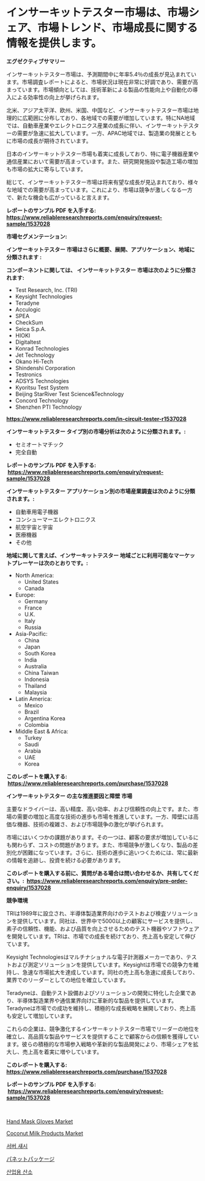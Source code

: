 <p><h1>インサーキットテスター市場は、市場シェア、市場トレンド、市場成長に関する情報を提供します。</h1></p><p><strong>エグゼクティブサマリー</strong></p>
<p><p>インサーキットテスター市場は、予測期間中に年率5.4％の成長が見込まれています。市場調査レポートによると、市場状況は現在非常に好調であり、需要が高まっています。市場傾向としては、技術革新による製品の性能向上や自動化の導入による効率性の向上が挙げられます。</p><p>北米、アジア太平洋、欧州、米国、中国など、インサーキットテスター市場は地理的に広範囲に分布しており、各地域での需要が増加しています。特にNA地域では、自動車産業やエレクトロニクス産業の成長に伴い、インサーキットテスターの需要が急速に拡大しています。一方、APAC地域では、製造業の発展とともに市場の成長が期待されています。</p><p>日本のインサーキットテスター市場も着実に成長しており、特に電子機器産業や通信産業において需要が高まっています。また、研究開発施設や製造工場の増加も市場の拡大に寄与しています。</p><p>総じて、インサーキットテスター市場は将来有望な成長が見込まれており、様々な地域での需要が高まっています。これにより、市場は競争が激しくなる一方で、新たな機会も広がっていると言えます。</p></p>
<p><strong>レポートのサンプル PDF を入手する: <a href="https://www.reliableresearchreports.com/enquiry/request-sample/1537028">https://www.reliableresearchreports.com/enquiry/request-sample/1537028</a></strong></p>
<p><strong>市場セグメンテーション:</strong></p>
<p><strong> インサーキットテスター 市場はさらに概要、展開、アプリケーション、地域に分類されます :</strong></p>
<p><strong>コンポーネントに関しては、 インサーキットテスター 市場は次のように分類されます: &nbsp;</strong></p>
<p><ul><li>Test Research, Inc. (TRI)</li><li>Keysight Technologies</li><li>Teradyne</li><li>Acculogic</li><li>SPEA</li><li>CheckSum</li><li>Seica S.p.A.</li><li>HIOKI</li><li>Digitaltest</li><li>Konrad Technologies</li><li>Jet Technology</li><li>Okano Hi-Tech</li><li>Shindenshi Corporation</li><li>Testronics</li><li>ADSYS Technologies</li><li>Kyoritsu Test System</li><li>Beijing StarRiver Test Science&Technology</li><li>Concord Technology</li><li>Shenzhen PTI Technology</li></ul></p>
<p><strong><a href="https://www.reliableresearchreports.com/in-circuit-tester-r1537028">https://www.reliableresearchreports.com/in-circuit-tester-r1537028</a></strong></p>
<p><strong> インサーキットテスター タイプ別の市場分析は次のように分類されます。:</strong></p>
<p><ul><li>セミオートマチック</li><li>完全自動</li></ul></p>
<p><strong>レポートのサンプル PDF を入手する: &nbsp;<a href="https://www.reliableresearchreports.com/enquiry/request-sample/1537028">https://www.reliableresearchreports.com/enquiry/request-sample/1537028</a></strong></p>
<p><strong> インサーキットテスター アプリケーション別の市場産業調査は次のように分類されます。:</strong></p>
<p><ul><li>自動車用電子機器</li><li>コンシューマーエレクトロニクス</li><li>航空宇宙と宇宙</li><li>医療機器</li><li>その他</li></ul></p>
<p><strong>地域に関して言えば、インサーキットテスター 地域ごとに利用可能なマーケットプレーヤーは次のとおりです。:</strong></p>
<p><ul>
    <li>
        North America:
        <ul>
            <li>United States</li>
            <li>Canada</li>
        </ul>
    </li>
    <li>
        Europe:
        <ul>
            <li>Germany</li>
            <li>France</li>
            <li>U.K.</li>
            <li>Italy</li>
            <li>Russia</li>
        </ul>
    </li>
    <li>
        Asia-Pacific:
        <ul>
            <li>China</li>
            <li>Japan</li>
            <li>South Korea</li>
            <li>India</li>
            <li>Australia</li>
            <li>China Taiwan</li>
            <li>Indonesia</li>
            <li>Thailand</li>
            <li>Malaysia</li>
        </ul>
    </li>
    <li>
        Latin America:
        <ul>
            <li>Mexico</li>
            <li>Brazil</li>
            <li>Argentina Korea</li>
            <li>Colombia</li>
        </ul>
    </li>
    <li>
        Middle East & Africa:
        <ul>
            <li>Turkey</li>
            <li>Saudi</li>
            <li>Arabia</li>
            <li>UAE</li>
            <li>Korea</li>
        </ul>
    </li>
    </ul></p>
<p><strong>このレポートを購入する: &nbsp;<a href="https://www.reliableresearchreports.com/purchase/1537028">https://www.reliableresearchreports.com/purchase/1537028</a></strong></p>
<p><strong>インサーキットテスター の主な推進要因と障壁 市場</strong></p>
<p><p>主要なドライバーは、高い精度、高い効率、および信頼性の向上です。また、市場の需要の増加と高度な技術の進歩も市場を推進しています。一方、障壁には高価な機器、技術の複雑さ、および市場競争の激化が挙げられます。</p><p>市場にはいくつかの課題があります。その一つは、顧客の要求が増加しているにも関わらず、コストの問題があります。また、市場競争が激しくなり、製品の差別化が困難になっています。さらに、技術の進歩に追いつくためには、常に最新の情報を追跡し、投資を続ける必要があります。</p></p>
<p><strong>このレポートを購入する前に、質問がある場合は問い合わせるか、共有してください。:&nbsp; <a href="https://www.reliableresearchreports.com/enquiry/pre-order-enquiry/1537028">https://www.reliableresearchreports.com/enquiry/pre-order-enquiry/1537028</a></strong></p>
<p><strong>競争環境</strong></p>
<p><p>TRIは1989年に設立され、半導体製造業界向けのテストおよび検査ソリューションを提供しています。同社は、世界中で5000以上の顧客にサービスを提供し、素子の信頼性、機能、および品質を向上させるためのテスト機器やソフトウェアを開発しています。TRIは、市場での成長を続けており、売上高も安定して伸びています。</p><p>Keysight Technologiesはマルチナショナルな電子計測器メーカーであり、テストおよび測定ソリューションを提供しています。Keysightは市場での競争力を維持し、急速な市場拡大を達成しています。同社の売上高も急速に成長しており、業界でのリーダーとしての地位を確立しています。</p><p>Teradyneは、自動テスト設備およびソリューションの開発に特化した企業であり、半導体製造業界や通信業界向けに革新的な製品を提供しています。Teradyneは市場での成功を維持し、積極的な成長戦略を展開しており、売上高も安定して増加しています。</p><p>これらの企業は、競争激化するインサーキットテスター市場でリーダーの地位を確立し、高品質な製品やサービスを提供することで顧客からの信頼を獲得しています。彼らの積極的な市場参入戦略や革新的な製品開発により、市場シェアを拡大し、売上高を着実に増やしています。</p></p>
<p><strong>このレポートを購入する: &nbsp; <a href="https://www.reliableresearchreports.com/purchase/1537028">https://www.reliableresearchreports.com/purchase/1537028</a></strong></p>
<p><strong>レポートのサンプル PDF を入手する: &nbsp;<a href="https://www.reliableresearchreports.com/enquiry/request-sample/1537028">https://www.reliableresearchreports.com/enquiry/request-sample/1537028</a></strong><strong></strong></p>
<p>&nbsp;</p>
<p><p><a href="https://issuu.com/reportprime-2/docs/hand-mask-gloves-market-size-2030.pptx">Hand Mask Gloves Market</a></p><p><a href="https://github.com/Krish2023na/Market-Research-Report-List-3/blob/main/coconut-milk-products-market.md">Coconut Milk Products Market</a></p><p><a href="https://github.com/Elenrrera7685/Market-Research-Report-List-1/blob/main/669009417097.md">서버 섀시</a></p><p><a href="https://github.com/ReyesKohler20231/Market-Research-Report-List-1/blob/main/370866118514.md">パネットパッケージ</a></p><p><a href="https://github.com/sammyUltyylrich9067856/Market-Research-Report-List-1/blob/main/381553417098.md">산업용 산소</a></p></p>